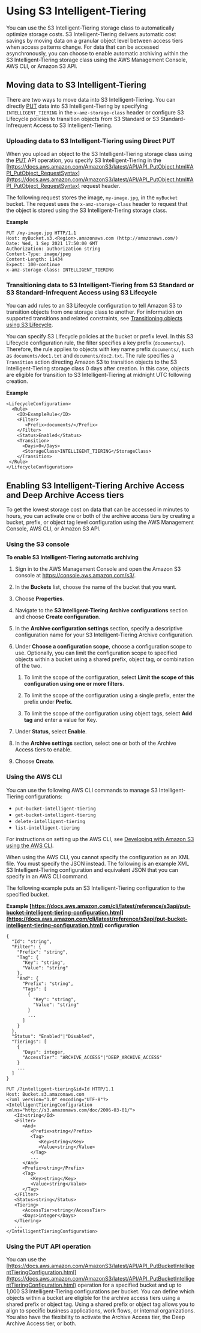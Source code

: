 # Using S3 Intelligent\-Tiering<a name="using-intelligent-tiering"></a>

You can use the S3 Intelligent\-Tiering storage class to automatically optimize storage costs\. S3 Intelligent\-Tiering delivers automatic cost savings by moving data on a granular object level between access tiers when access patterns change\. For data that can be accessed asynchronously, you can choose to enable automatic archiving within the S3 Intelligent\-Tiering storage class using the AWS Management Console, AWS CLI, or Amazon S3 API\.

## Moving data to S3 Intelligent\-Tiering<a name="moving-data-to-int-tiering"></a>

There are two ways to move data into S3 Intelligent\-Tiering\. You can directly [PUT](https://docs.aws.amazon.com/AmazonS3/latest/API/API_PutObject.html) data into S3 Intelligent\-Tiering by specifying `INTELLIGENT_TIERING` in the `x-amz-storage-class` header or configure S3 Lifecycle policies to transition objects from S3 Standard or S3 Standard\-Infrequent Access to S3 Intelligent\-Tiering\.

### Uploading data to S3 Intelligent\-Tiering using Direct PUT<a name="moving-data-to-int-tiering-directPUT"></a>

When you upload an object to the S3 Intelligent\-Tiering storage class using the [PUT](https://docs.aws.amazon.com/AmazonS3/latest/API/API_PutObject.html) API operation, you specify S3 Intelligent\-Tiering in the [https://docs.aws.amazon.com/AmazonS3/latest/API/API_PutObject.html#API_PutObject_RequestSyntax](https://docs.aws.amazon.com/AmazonS3/latest/API/API_PutObject.html#API_PutObject_RequestSyntax) request header\.

The following request stores the image, `my-image.jpg`, in the `myBucket` bucket\. The request uses the `x-amz-storage-class` header to request that the object is stored using the S3 Intelligent\-Tiering storage class\. 

**Example**  

```
PUT /my-image.jpg HTTP/1.1
Host: myBucket.s3.<Region>.amazonaws.com (http://amazonaws.com/)
Date: Wed, 1 Sep 2021 17:50:00 GMT
Authorization: authorization string
Content-Type: image/jpeg
Content-Length: 11434
Expect: 100-continue
x-amz-storage-class: INTELLIGENT_TIERING
```

### Transitioning data to S3 Intelligent\-Tiering from S3 Standard or S3 Standard\-Infrequent Access using S3 Lifecycle<a name="moving-data-to-int-tiering-lifecycle"></a>

You can add rules to an S3 Lifecycle configuration to tell Amazon S3 to transition objects from one storage class to another\. For information on supported transitions and related constraints, see [ Transitioning objects using S3 Lifecycle](https://docs.aws.amazon.com/AmazonS3/latest/userguide/lifecycle-transition-general-considerations.html)\. 

You can specify S3 Lifecycle policies at the bucket or prefix level\. In this S3 Lifecycle configuration rule, the filter specifies a key prefix \(`documents/`\)\. Therefore, the rule applies to objects with key name prefix `documents/`, such as `documents/doc1.txt` and `documents/doc2.txt`\. The rule specifies a `Transition` action directing Amazon S3 to transition objects to the S3 Intelligent\-Tiering storage class 0 days after creation\. In this case, objects are eligible for transition to S3 Intelligent\-Tiering at midnight UTC following creation\.

**Example**  

```
<LifecycleConfiguration>
  <Rule>
    <ID>ExampleRule</ID>
    <Filter>
       <Prefix>documents/</Prefix>
    </Filter>
    <Status>Enabled</Status>
    <Transition>
      <Days>0</Days>
      <StorageClass>INTELLIGENT_TIERING</StorageClass>
    </Transition>
 </Rule>
</LifecycleConfiguration>
```

## Enabling S3 Intelligent\-Tiering Archive Access and Deep Archive Access tiers<a name="enable-auto-archiving-int-tiering"></a>

To get the lowest storage cost on data that can be accessed in minutes to hours, you can activate one or both of the archive access tiers by creating a bucket, prefix, or object tag level configuration using the AWS Management Console, AWS CLI, or Amazon S3 API\. 

### Using the S3 console<a name="enable-auto-archiving-int-tiering-console"></a>

**To enable S3 Intelligent\-Tiering automatic archiving**

1. Sign in to the AWS Management Console and open the Amazon S3 console at [https://console\.aws\.amazon\.com/s3/](https://console.aws.amazon.com/s3/)\.

1. In the **Buckets** list, choose the name of the bucket that you want\.

1. Choose **Properties**\.

1. Navigate to the **S3 Intelligent\-Tiering Archive configurations** section and choose **Create configuration**\.

1. In the **Archive configuration settings** section, specify a descriptive configuration name for your S3 Intelligent\-Tiering Archive configuration\.

1. Under **Choose a configuration scope**, choose a configuration scope to use\. Optionally, you can limit the configuration scope to specified objects within a bucket using a shared prefix, object tag, or combination of the two\.

   1. To limit the scope of the configuration, select **Limit the scope of this configuration using one or more filters**\.

   1. To limit the scope of the configuration using a single prefix, enter the prefix under **Prefix**\. 

   1. To limit the scope of the configuration using object tags, select **Add tag** and enter a value for Key\.

1. Under **Status**, select **Enable**\.

1. In the **Archive settings** section, select one or both of the Archive Access tiers to enable\.

1. Choose **Create**\.

### Using the AWS CLI<a name="enable-auto-archiving-int-tiering-cli"></a>

You can use the following AWS CLI commands to manage S3 Intelligent\-Tiering configurations:
+ `put-bucket-intelligent-tiering`
+ `get-bucket-intelligent-tiering`
+ `delete-intelligent-tiering`
+ `list-intelligent-tiering`

For instructions on setting up the AWS CLI, see [Developing with Amazon S3 using the AWS CLI](setup-aws-cli.md)\.

When using the AWS CLI, you cannot specify the configuration as an XML file\. You must specify the JSON instead\. The following is an example XML S3 Intelligent\-Tiering configuration and equivalent JSON that you can specify in an AWS CLI command\.

The following example puts an S3 Intelligent\-Tiering configuration to the specified bucket\.

**Example [https://docs.aws.amazon.com/cli/latest/reference/s3api/put-bucket-intelligent-tiering-configuration.html](https://docs.aws.amazon.com/cli/latest/reference/s3api/put-bucket-intelligent-tiering-configuration.html) configuration**  

```
{
  "Id": "string",
  "Filter": {
    "Prefix": "string",
    "Tag": {
      "Key": "string",
      "Value": "string"
    },
    "And": {
      "Prefix": "string",
      "Tags": [
        {
          "Key": "string",
          "Value": "string"
        }
        ...
      ]
    }
  },
  "Status": "Enabled"|"Disabled",
  "Tierings": [
    {
      "Days": integer,
      "AccessTier": "ARCHIVE_ACCESS"|"DEEP_ARCHIVE_ACCESS"
    }
    ...
  ]
}
```

```
PUT /?intelligent-tiering&id=Id HTTP/1.1
Host: Bucket.s3.amazonaws.com
<?xml version="1.0" encoding="UTF-8"?>
<IntelligentTieringConfiguration xmlns="http://s3.amazonaws.com/doc/2006-03-01/">
   <Id>string</Id>
   <Filter>
      <And>
         <Prefix>string</Prefix>
         <Tag>
            <Key>string</Key>
            <Value>string</Value>
         </Tag>
         ...
      </And>
      <Prefix>string</Prefix>
      <Tag>
         <Key>string</Key>
         <Value>string</Value>
      </Tag>
   </Filter>
   <Status>string</Status>
   <Tiering>
      <AccessTier>string</AccessTier>
      <Days>integer</Days>
   </Tiering>
   ...
</IntelligentTieringConfiguration>
```

### Using the PUT API operation<a name="enable-auto-archiving-int-tiering-api"></a>

You can use the [https://docs.aws.amazon.com/AmazonS3/latest/API/API_PutBucketIntelligentTieringConfiguration.html](https://docs.aws.amazon.com/AmazonS3/latest/API/API_PutBucketIntelligentTieringConfiguration.html) operation for a specified bucket and up to 1,000 S3 Intelligent\-Tiering configurations per bucket\. You can define which objects within a bucket are eligible for the archive access tiers using a shared prefix or object tag\. Using a shared prefix or object tag allows you to align to specific business applications, work flows, or internal organizations\. You also have the flexibility to activate the Archive Access tier, the Deep Archive Access tier, or both\.